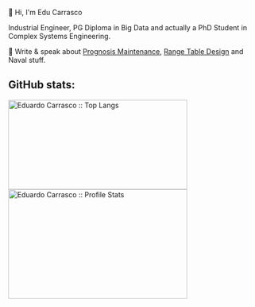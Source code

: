 👋 Hi, I'm Edu Carrasco

Industrial Engineer, PG Diploma in Big Data and actually a PhD Student in Complex Systems Engineering.

📝 Write & speak about [Prognosis Maintenance](https://github.com/educarrascov/Prognosis_Maintenance), [Range Table Design](https://github.com/educarrascov/RangeTable_Design) and Naval stuff.

</div>
<div>
<h2 align="left">GitHub stats: </h2>
<p align="left"><img src="https://github-readme-stats.vercel.app/api/top-langs/?username=educarrascov&langs_count=10&theme=Quiet Light&layout=compact" alt="Eduardo Carrasco :: Top Langs" / height="180" width="360"> 
<align="right"><img src="https://github-readme-stats.vercel.app/api?username=educarrascov&show_icons=true" alt="Eduardo Carrasco :: Profile Stats" / height="220" width="360">
</p>
